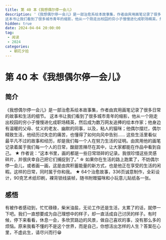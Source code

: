 ```yaml
---
title: 第 40 本《我想偶尔停一会儿》
description: '《我想偶尔停一会儿》是一部治愈系绘本故事集，作者由宾用画笔记录了很多日常的故事和生活的细节。
这本书让我们看到了很多城市青年的缩影，他从一个刚走出校园的穷小子慢慢进化成职场精英，然后成为数万网友追捧的绘本作家；他身边有温暖的父母、仗义的老友、幽默的同事，以及，粘人的猫咪；他偶尔摆烂，偶尔精致生活，他经历过失恋的痛苦，也懂得了如何向风中告别……'
hidden: true
date: 2024-04-04 20:00:00
tag:
 - 阅读
 - 2024
categories:
  - 朝花夕拾
---
```


# 第 40 本《我想偶尔停一会儿》

<CustomImage src="../static/2024/40th.webp" />

## 简介
《我想偶尔停一会儿》是一部治愈系绘本故事集，作者由宾用画笔记录了很多日常的故事和生活的细节。
这本书让我们看到了很多城市青年的缩影，他从一个刚走出校园的穷小子慢慢进化成职场精英，然后成为数万网友追捧的绘本作家；他身边有温暖的父母、仗义的老友、幽默的同事，以及，粘人的猫咪；他偶尔摆烂，偶尔精致生活，他经历过失恋的痛苦，也懂得了如何向风中告别……
这些生活里看似最平凡不过的故事和经历，却是我们每一个人在努力生活的证明。由宾用他的画笔记录着属于我们每一个人的日常，酸甜苦辣尽在其中，让大家都能在作品中看到自己。
★ 作者说：“这本书里，画的都是一些日常琐碎的记录。我很珍惜这些灵感碎片，并很庆幸自己把它们捕捉到了。”
☆ 如果你在生活的路上跑累了，不妨偶尔停一会儿，或者画一画，这是由宾积蓄能量的新方式，也是他正在享受的生活的闲暇。这样的日常，同时属于你和我。
★ 64个治愈故事，336页诚意制作，全彩设计，90克艺术纸印刷，裸背锁线装帧，随书附赠猫咪和小玩意儿贴纸各一张。

## 感悟
有被作者感动到，忙忙碌碌，柴米油盐，无论工作还是生活，太累了的话，就停一下吧。我们一直想要成为自己理想中的样子，却一直活成自己讨厌的样子。有时候，停下来看看，休息一会，多欣赏路边的风景，做自己喜欢的事，没有那么多的烦恼。原来我看不懂的不是这个世界，而是自己，你想活出怎样的人生？答案在心里，不虚此生，请尽兴而行😁
